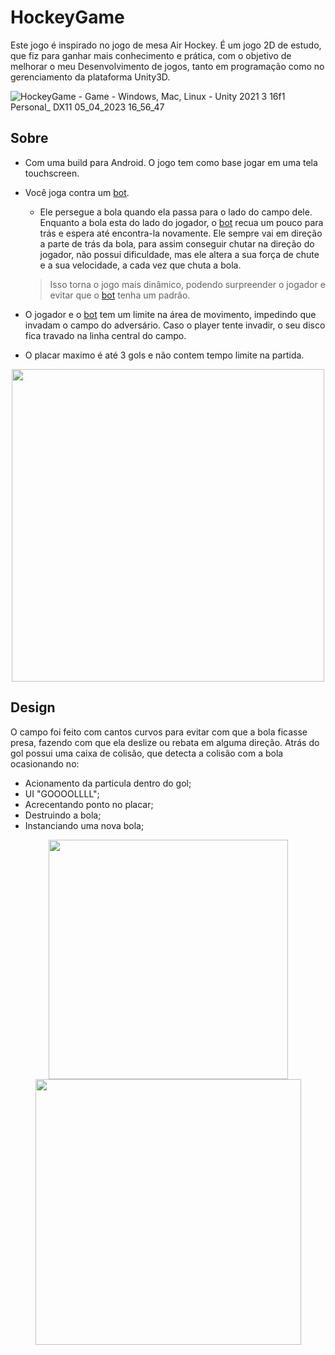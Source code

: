 # HockeyGame
Este jogo é inspirado no jogo de mesa Air Hockey.
É um jogo 2D de estudo, que fiz para ganhar mais conhecimento e prática, com o objetivo de melhorar o meu Desenvolvimento de jogos, tanto em programação como
no gerenciamento da plataforma Unity3D.

![HockeyGame - Game - Windows, Mac, Linux - Unity 2021 3 16f1 Personal_ _DX11_ 05_04_2023 16_56_47](https://user-images.githubusercontent.com/107483658/230206480-e4411338-8088-4f51-9441-ceaa4c04131a.png)

## Sobre
- Com uma build para Android. O jogo tem como base jogar em uma tela touchscreen.
- Você joga contra um [bot](HockeyGame/Assets/scripts/GameScripts/Bot.cs).
  - Ele persegue a bola quando ela passa para o lado do campo dele. Enquanto a bola esta do lado do jogador, o [bot](HockeyGame/Assets/scripts/GameScripts/Bot.cs) recua um pouco para trás e espera até encontra-la 
  novamente. Ele sempre vai em direção a parte de trás da bola, para assim conseguir chutar na direção do jogador, não possui dificuldade, mas
  ele altera a sua força de chute e a sua velocidade, a cada vez que chuta a bola.
  > Isso torna o jogo mais dinâmico, podendo surpreender o jogador e evitar que o [bot](HockeyGame/Assets/scripts/GameScripts/Bot.cs) tenha um padrão.
- O jogador e o [bot](HockeyGame/Assets/scripts/GameScripts/Bot.cs) tem um limite na área de movimento, impedindo que invadam o campo do adversário. Caso o player tente invadir, o seu disco fica travado na linha central do campo.

- O placar maximo é até 3 gols e não contem tempo limite na partida.

<div align="center">
    <img src= https://user-images.githubusercontent.com/107483658/230387565-e48128b2-4a34-4597-9b49-3d3a6f37e3c5.png width=500px />
</div>

## Design
O campo foi feito com cantos curvos para evitar com que a bola ficasse presa, fazendo com que ela deslize ou rebata em alguma direção.
Atrás do gol possui uma caixa de colisão, que detecta a colisão com a bola ocasionando no:
  - Acionamento da particula dentro do gol;
  - UI "GOOOOLLLL";
  - Acrecentando ponto no placar;
  - Destruindo a bola;
  - Instanciando uma nova bola;

<div align="center">
    <img src= https://user-images.githubusercontent.com/107483658/230357698-9063c1bf-65cd-469f-8f39-b2e5fb2897fb.png width=383px />
    <img src= https://user-images.githubusercontent.com/107483658/230393265-acea757e-6113-4763-873e-19282107cc41.gif width=425px />
    
</div>

